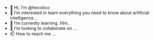- 👋 Hi, I’m @hecolico
- 👀 I’m interested in learn everything you need to know about artificial intelligence...
- 🌱 I’m currently learning .film..
- 💞️ I’m looking to collaborate on ...
- 📫 How to reach me ...

<!---
hecolico/hecolico is a ✨ special ✨ repository because its `README.md` (this file) appears on your GitHub profile.
You can click the Preview link to take a look at your changes
